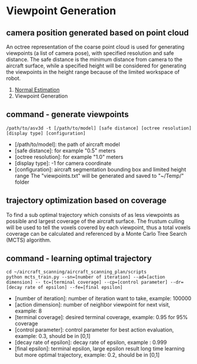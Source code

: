 # Viewpoint Generation

## camera position generated based on point cloud
An octree representation of the coarse point cloud is used for generating viewpoints (a list of camera pose), with specified resolution and safe distance.
The safe distance is the minimum distance from camera to the aircraft surface, while a specified height will be considered for generating the viewpoints in the height range because of the limited workspace of robot.
1. [Normal Estimation](https://pcl.readthedocs.io/projects/tutorials/en/latest/normal_estimation.html?highlight=normal%20estimation)
2. Viewpoint Generation



## command - generate viewpoints
```
/path/to/asv3d -t [/path/to/model] [safe distance] [octree resolution] [display type] [configuration]
```
  - [/path/to/model]: the path of aircraft model
  - [safe distance]: for example "0.5" meters
  - [octree resolution]: for example "1.0" meters
  - [display type]: -1 for camera coordinate
  - [configuration]: aircraft segmentation bounding box and limited height range
The "viewpoints.txt" will be generated and saved to "~/Temp/" folder

## trajectory optimization based on coverage
To find a sub optimal trajectory which consists of as less viewpoints as possible and largest coverage of the aircraft surface. The frustum culling will be used to tell the voxels covered by each viewpoint, thus a total voxels coverage can be calculated and referenced by a Monte Carlo Tree Search (MCTS) algorithm.

## command - learning optimal trajectory
```
cd ~/aircraft_scanning/aircraft_scanning_plan/scripts
python mcts_train.py --sn=[number of iteration] --ad=[action dimension] -- tc=[terminal coverage] --cp=[control parameter] --dr=[decay rate of epsilon] --fe=[final epsilon]
```
  - [number of iteration]: number of iteration want to take, example: 100000
  - [action dimension]: number of neighbor viewpoint for next visit, example: 8
  - [terminal coverage]: desired terminal coverage, example: 0.95 for 95% coverage
  - [control parameter]: control parameter for best action evaluation, example: 0.3, should be in [0,1]
  - [decay rate of epsilon]: decay rate of epsilon, example : 0.999
  - [final epsilon]: terminal epsilon, large epsilon result long time learning but more optimal trajectory, example: 0.2, should be in [0,1]
